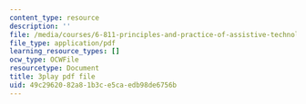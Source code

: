 ```yaml
---
content_type: resource
description: ''
file: /media/courses/6-811-principles-and-practice-of-assistive-technology-fall-2014/49c2962082a81b3ce5caedb98de6756b_x18bMLW4eO4.pdf
file_type: application/pdf
learning_resource_types: []
ocw_type: OCWFile
resourcetype: Document
title: 3play pdf file
uid: 49c29620-82a8-1b3c-e5ca-edb98de6756b
---
```

